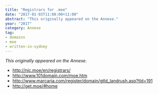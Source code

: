 ```yaml
---
title: "Registrars for .moe"
date: "2017-01-03T11:08:00+11:00"
abstract: "This originally appeared on the Annexe."
year: "2017"
category: Annexe
tag:
- domains
- moe
- written-in-sydney
---
```

*This originally appeared on the Annexe.*

* http://nic.moe/en/registrars/
* http://www.101domain.com/moe.htm
* http://www.marcaria.com/register/domain/gtld_landrush.asp?tld=191
* http://get.moe/#home

